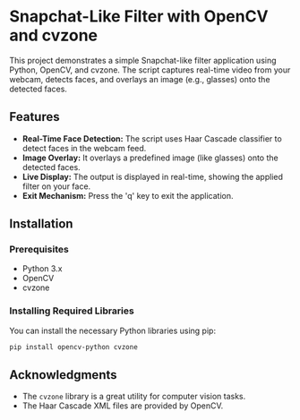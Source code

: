 # Snapchat-Like Filter with OpenCV and cvzone

This project demonstrates a simple Snapchat-like filter application using Python, OpenCV, and cvzone. The script captures real-time video from your webcam, detects faces, and overlays an image (e.g., glasses) onto the detected faces.

## Features

- **Real-Time Face Detection:** The script uses Haar Cascade classifier to detect faces in the webcam feed.
- **Image Overlay:** It overlays a predefined image (like glasses) onto the detected faces.
- **Live Display:** The output is displayed in real-time, showing the applied filter on your face.
- **Exit Mechanism:** Press the 'q' key to exit the application.

## Installation

### Prerequisites

- Python 3.x
- OpenCV
- cvzone

### Installing Required Libraries

You can install the necessary Python libraries using pip:

```bash
pip install opencv-python cvzone
```
## Acknowledgments

- The `cvzone` library is a great utility for computer vision tasks.
- The Haar Cascade XML files are provided by OpenCV.

